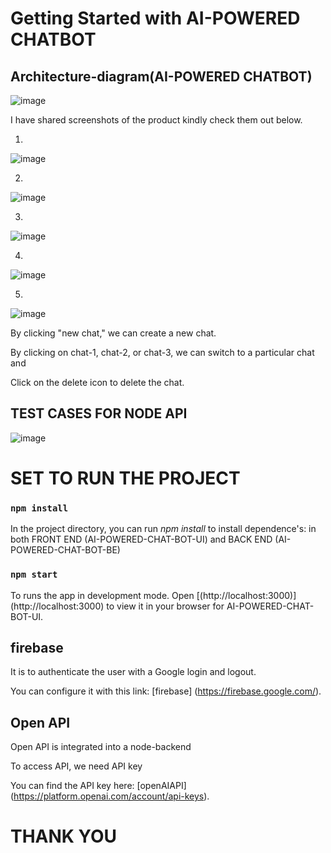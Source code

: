 # Getting Started with AI-POWERED CHATBOT

## Architecture-diagram(AI-POWERED CHATBOT)

![image](https://github.com/VemulaPaavanaSaiKumar18/node-skill-test/assets/73506478/8b0983bb-b011-482f-9445-8ce444e6e54a)

I have shared screenshots of the product kindly check them out below.

1.

![image](https://github.com/VemulaPaavanaSaiKumar18/node-skill-test/assets/73506478/81effadc-d6a5-4fce-b41e-8e6fd37493ec)

2.

![image](https://github.com/VemulaPaavanaSaiKumar18/node-skill-test/assets/73506478/fce64b0c-9855-4f94-83d4-5587cb243ce3)

3.

![image](https://github.com/VemulaPaavanaSaiKumar18/node-skill-test/assets/73506478/1d370802-6adc-45e9-96b5-d4e68c263bb3)

4.

![image](https://github.com/VemulaPaavanaSaiKumar18/node-skill-test/assets/73506478/0352dcc8-9d81-4e85-8c97-65792b3a0404)

5.

![image](https://github.com/VemulaPaavanaSaiKumar18/node-skill-test/assets/73506478/e1a74204-c9e6-4fb4-a6a5-483c180cac31)

By clicking "new chat," we can create a new chat.

By clicking on chat-1, chat-2, or chat-3, we can switch to a particular chat and

Click on the delete icon to delete the chat.

## TEST CASES FOR NODE API

![image](https://github.com/VemulaPaavanaSaiKumar18/node-skill-test/assets/73506478/36872344-c648-4094-b808-f23b83c264de)

# SET TO RUN THE PROJECT

### `npm install`

In the project directory, you can run _npm install_ to install dependence's: in both FRONT END (AI-POWERED-CHAT-BOT-UI) and BACK END (AI-POWERED-CHAT-BOT-BE)

### `npm start`

To runs the app in development mode.
Open [(http://localhost:3000)] (http://localhost:3000) to view it in your browser for AI-POWERED-CHAT-BOT-UI.

## firebase

It is to authenticate the user with a Google login and logout.

You can configure it with this link: [firebase] (https://firebase.google.com/).

## Open API

Open API is integrated into a node-backend

To access API, we need API key

You can find the API key here: [openAIAPI] (https://platform.openai.com/account/api-keys).

# THANK YOU
